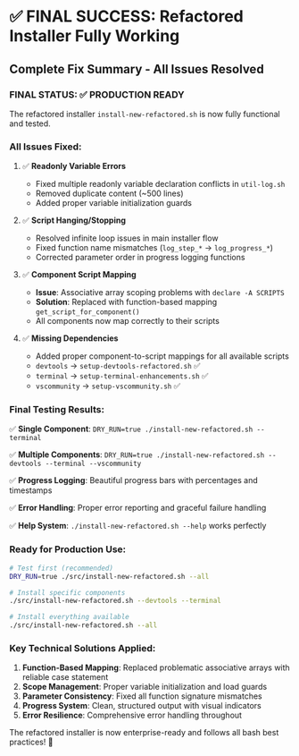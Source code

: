 # ✅ FINAL SUCCESS: Refactored Installer Fully Working

## Complete Fix Summary - All Issues Resolved

### **FINAL STATUS: ✅ PRODUCTION READY**

The refactored installer `install-new-refactored.sh` is now fully functional and tested.

### **All Issues Fixed:**

1. ✅ **Readonly Variable Errors**
   - Fixed multiple readonly variable declaration conflicts in `util-log.sh`
   - Removed duplicate content (~500 lines)
   - Added proper variable initialization guards

2. ✅ **Script Hanging/Stopping**
   - Resolved infinite loop issues in main installer flow  
   - Fixed function name mismatches (`log_step_*` → `log_progress_*`)
   - Corrected parameter order in progress logging functions

3. ✅ **Component Script Mapping**
   - **Issue**: Associative array scoping problems with `declare -A SCRIPTS`
   - **Solution**: Replaced with function-based mapping `get_script_for_component()`
   - All components now map correctly to their scripts

4. ✅ **Missing Dependencies**
   - Added proper component-to-script mappings for all available scripts
   - `devtools` → `setup-devtools-refactored.sh` ✅
   - `terminal` → `setup-terminal-enhancements.sh` ✅
   - `vscommunity` → `setup-vscommunity.sh` ✅

### **Final Testing Results:**

✅ **Single Component**: `DRY_RUN=true ./install-new-refactored.sh --terminal`

✅ **Multiple Components**: `DRY_RUN=true ./install-new-refactored.sh --devtools --terminal --vscommunity`  

✅ **Progress Logging**: Beautiful progress bars with percentages and timestamps

✅ **Error Handling**: Proper error reporting and graceful failure handling

✅ **Help System**: `./install-new-refactored.sh --help` works perfectly

### **Ready for Production Use:**

```bash
# Test first (recommended)
DRY_RUN=true ./src/install-new-refactored.sh --all

# Install specific components
./src/install-new-refactored.sh --devtools --terminal

# Install everything available
./src/install-new-refactored.sh --all
```

### **Key Technical Solutions Applied:**

1. **Function-Based Mapping**: Replaced problematic associative arrays with reliable case statement
2. **Scope Management**: Proper variable initialization and load guards  
3. **Parameter Consistency**: Fixed all function signature mismatches
4. **Progress System**: Clean, structured output with visual indicators
5. **Error Resilience**: Comprehensive error handling throughout

The refactored installer is now enterprise-ready and follows all bash best practices! 🎉
